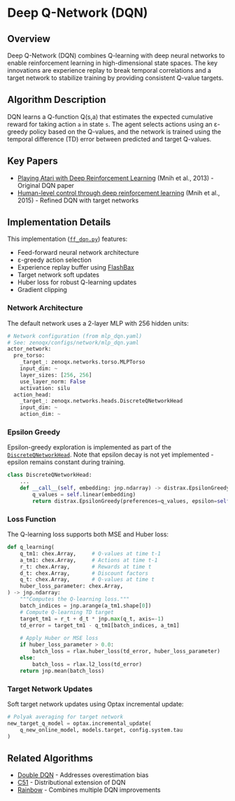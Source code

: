 # Deep Q-Network (DQN)

## Overview

Deep Q-Network (DQN) combines Q-learning with deep neural networks to enable reinforcement learning in high-dimensional state spaces. The key innovations are experience replay to break temporal correlations and a target network to stabilize training by providing consistent Q-value targets.

## Algorithm Description

DQN learns a Q-function Q(s,a) that estimates the expected cumulative reward for taking action `a` in state `s`. The agent selects actions using an ε-greedy policy based on the Q-values, and the network is trained using the temporal difference (TD) error between predicted and target Q-values.

## Key Papers

- [Playing Atari with Deep Reinforcement Learning](https://arxiv.org/abs/1312.5602) (Mnih et al., 2013) - Original DQN paper
- [Human-level control through deep reinforcement learning](https://www.nature.com/articles/nature14236) (Mnih et al., 2015) - Refined DQN with target networks

## Implementation Details

This implementation ([`ff_dqn.py`](../../../zenoqx/systems/q_learning/ff_dqn.py)) features:

- Feed-forward neural network architecture
- ε-greedy action selection
- Experience replay buffer using [FlashBax](https://github.com/instadeepai/flashbax)
- Target network soft updates
- Huber loss for robust Q-learning updates
- Gradient clipping

### Network Architecture

The default network uses a 2-layer MLP with 256 hidden units:

```python
# Network configuration (from mlp_dqn.yaml)
# See: zenoqx/configs/network/mlp_dqn.yaml
actor_network:
  pre_torso:
    _target_: zenoqx.networks.torso.MLPTorso
    input_dim: ~
    layer_sizes: [256, 256]
    use_layer_norm: False
    activation: silu
  action_head:
    _target_: zenoqx.networks.heads.DiscreteQNetworkHead
    input_dim: ~
    action_dim: ~
```

### Epsilon Greedy

Epsilon-greedy exploration is implemented as part of the [`DiscreteQNetworkHead`](../../../zenoqx/networks/heads.py). Note that epsilon decay is not yet implemented - epsilon remains constant during training.

```python
class DiscreteQNetworkHead:
    ...
    def __call__(self, embedding: jnp.ndarray) -> distrax.EpsilonGreedy:
        q_values = self.linear(embedding)
        return distrax.EpsilonGreedy(preferences=q_values, epsilon=self.epsilon)
```

### Loss Function

The Q-learning loss supports both MSE and Huber loss:

```python
def q_learning(
    q_tm1: chex.Array,     # Q-values at time t-1
    a_tm1: chex.Array,     # Actions at time t-1
    r_t: chex.Array,       # Rewards at time t
    d_t: chex.Array,       # Discount factors
    q_t: chex.Array,       # Q-values at time t
    huber_loss_parameter: chex.Array,
) -> jnp.ndarray:
    """Computes the Q-learning loss."""
    batch_indices = jnp.arange(a_tm1.shape[0])
    # Compute Q-learning TD target
    target_tm1 = r_t + d_t * jnp.max(q_t, axis=-1)
    td_error = target_tm1 - q_tm1[batch_indices, a_tm1]
    
    # Apply Huber or MSE loss
    if huber_loss_parameter > 0.0:
        batch_loss = rlax.huber_loss(td_error, huber_loss_parameter)
    else:
        batch_loss = rlax.l2_loss(td_error)
    return jnp.mean(batch_loss)
```

### Target Network Updates

Soft target network updates using Optax incremental update:

```python
# Polyak averaging for target network
new_target_q_model = optax.incremental_update(
    q_new_online_model, models.target, config.system.tau
)
```

## Related Algorithms

- [Double DQN](double_dqn.md) - Addresses overestimation bias
- [C51](c51.md) - Distributional extension of DQN
- [Rainbow](rainbow.md) - Combines multiple DQN improvements
